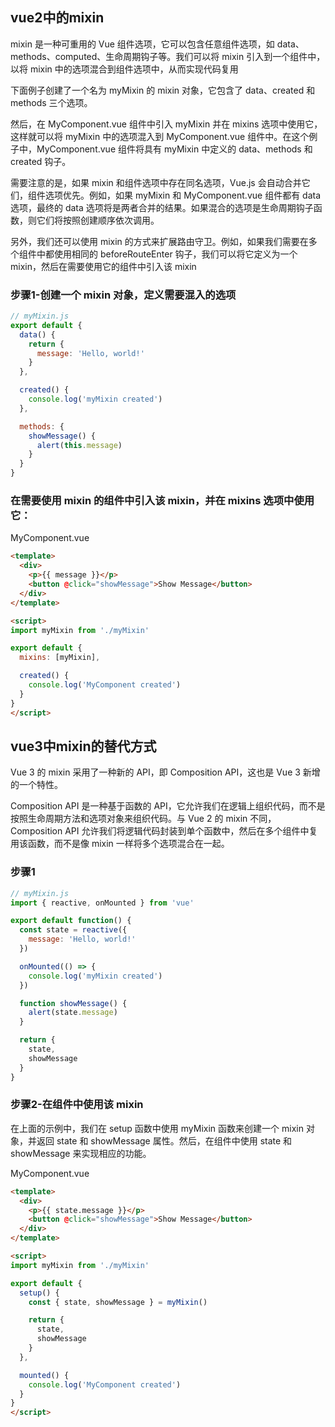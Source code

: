 
## vue2中的mixin
mixin 是一种可重用的 Vue 组件选项，它可以包含任意组件选项，如 data、methods、computed、生命周期钩子等。我们可以将 mixin 引入到一个组件中，以将 mixin 中的选项混合到组件选项中，从而实现代码复用

下面例子创建了一个名为 myMixin 的 mixin 对象，它包含了 data、created 和 methods 三个选项。

然后，在 MyComponent.vue 组件中引入 myMixin 并在 mixins 选项中使用它，这样就可以将 myMixin 中的选项混入到 MyComponent.vue 组件中。在这个例子中，MyComponent.vue 组件将具有 myMixin 中定义的 data、methods 和 created 钩子。

需要注意的是，如果 mixin 和组件选项中存在同名选项，Vue.js 会自动合并它们，组件选项优先。例如，如果 myMixin 和 MyComponent.vue 组件都有 data 选项，最终的 data 选项将是两者合并的结果。如果混合的选项是生命周期钩子函数，则它们将按照创建顺序依次调用。

另外，我们还可以使用 mixin 的方式来扩展路由守卫。例如，如果我们需要在多个组件中都使用相同的 beforeRouteEnter 钩子，我们可以将它定义为一个 mixin，然后在需要使用它的组件中引入该 mixin 
### 步骤1-创建一个 mixin 对象，定义需要混入的选项
```js
// myMixin.js
export default {
  data() {
    return {
      message: 'Hello, world!'
    }
  },

  created() {
    console.log('myMixin created')
  },

  methods: {
    showMessage() {
      alert(this.message)
    }
  }
}
```

### 在需要使用 mixin 的组件中引入该 mixin，并在 mixins 选项中使用它：
MyComponent.vue
```html
<template>
  <div>
    <p>{{ message }}</p>
    <button @click="showMessage">Show Message</button>
  </div>
</template>

<script>
import myMixin from './myMixin'

export default {
  mixins: [myMixin],

  created() {
    console.log('MyComponent created')
  }
}
</script>
```

## vue3中mixin的替代方式
Vue 3 的 mixin 采用了一种新的 API，即 Composition API，这也是 Vue 3 新增的一个特性。

Composition API 是一种基于函数的 API，它允许我们在逻辑上组织代码，而不是按照生命周期方法和选项对象来组织代码。与 Vue 2 的 mixin 不同，Composition API 允许我们将逻辑代码封装到单个函数中，然后在多个组件中复用该函数，而不是像 mixin 一样将多个选项混合在一起。

### 步骤1
```js
// myMixin.js
import { reactive, onMounted } from 'vue'

export default function() {
  const state = reactive({
    message: 'Hello, world!'
  })

  onMounted(() => {
    console.log('myMixin created')
  })

  function showMessage() {
    alert(state.message)
  }

  return {
    state,
    showMessage
  }
}
```

### 步骤2-在组件中使用该 mixin
在上面的示例中，我们在 setup 函数中使用 myMixin 函数来创建一个 mixin 对象，并返回 state 和 showMessage 属性。然后，在组件中使用 state 和 showMessage 来实现相应的功能。

MyComponent.vue
```html
<template>
  <div>
    <p>{{ state.message }}</p>
    <button @click="showMessage">Show Message</button>
  </div>
</template>

<script>
import myMixin from './myMixin'

export default {
  setup() {
    const { state, showMessage } = myMixin()

    return {
      state,
      showMessage
    }
  },

  mounted() {
    console.log('MyComponent created')
  }
}
</script>
```